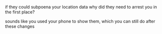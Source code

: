 if they could subpoena your location data why did they need to arrest you in the first place? 

sounds like you used your phone to show them, which you can still do after these changes

